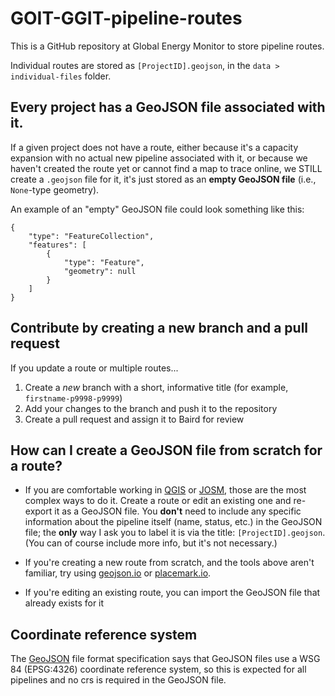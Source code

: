 # GOIT-GGIT-pipeline-routes
This is a GitHub repository at Global Energy Monitor to store pipeline routes.

Individual routes are stored as `[ProjectID].geojson`, in the `data > individual-files` folder.

## Every project has a GeoJSON file associated with it.
If a given project does not have a route, either because it's a capacity expansion with no actual new pipeline associated with it, or because we haven't created the route yet or cannot find a map to trace online, we STILL create a `.geojson` file for it, it's just stored as an **empty GeoJSON file** (i.e., `None`-type geometry).

An example of an "empty" GeoJSON file could look something like this:
```
{
    "type": "FeatureCollection",
    "features": [
        {
            "type": "Feature", 
            "geometry": null
        }
    ]
}
```

## Contribute by creating a new branch and a pull request

If you update a route or multiple routes...
1. Create a _new_ branch with a short, informative title (for example, `firstname-p9998-p9999`)
2. Add your changes to the branch and push it to the repository
3. Create a pull request and assign it to Baird for review

## How can I create a GeoJSON file from scratch for a route?

* If you are comfortable working in [QGIS](https://www.qgis.org/en/site/) or [JOSM](https://josm.openstreetmap.de/), those are the most complex ways to do it. Create a route or edit an existing one and re-export it as a GeoJSON file. You __don't__ need to include any specific information about the pipeline itself (name, status, etc.) in the GeoJSON file; the __only__ way I ask you to label it is via the title: `[ProjectID].geojson`. (You can of course include more info, but it's not necessary.)

* If you're creating a new route from scratch, and the tools above aren't familiar, try using [geojson.io](https://geojson.io/) or [placemark.io](https://play.placemark.io/).

* If you're editing an existing route, you can import the GeoJSON file that already exists for it

## Coordinate reference system

The [GeoJSON](https://geojson.org/) file format specification says that GeoJSON files use a WSG 84 (EPSG:4326) coordinate reference system, so this is expected for all pipelines and no crs is required in the GeoJSON file.
